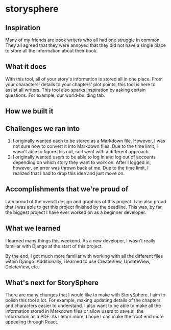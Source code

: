 # storysphere
## Inspiration
Many of my friends are book writers who all had one struggle in common. They all agreed that they were annoyed that they did not have a single place to store all the information about their book. 

## What it does
With this tool, all of your story's information is stored all in one place. From your characters' details to your chapters' plot points, this tool is here to assist all writers. This tool also sparks inspiration by asking certain questions. For example, our world-building tab. 

## How we built it

## Challenges we ran into
1. I originally wanted each to be stored as a Markdown file. However, I was not sure how to convert it into Markdown files. Due to the time limit, I wasn't able to figure this out, so I went with a different approach. 
2. I originally wanted users to be able to log in and log out of accounts depending on which story they want to work on. After I logged in, however, an error was thrown back at me. Due to the time limit, I realized that I had to drop this idea and just move on. 

## Accomplishments that we're proud of
I am proud of the overall design and graphics of this project. I am also proud that I was able to get this project finished by the deadline. This was, by far, the biggest project I have ever worked on as a beginner developer. 

## What we learned
I learned many things this weekend. As a new developer, I wasn't really familiar with Django at the start of this project. 

By the end, I got much more familiar with working with all the different files within Django. Additionally, I learned to use CreateView, UpdateView, DeleteView, etc. 
## What's next for StorySphere
There are many changes that I would like to make with StorySphere. I aim to polish this tool a lot. For example, making updating details of the chapters and characters easier to understand. I also want to be able to make all the information stored in Markdown files or allow users to save all the information as a PDF. As I learn more, I hope I can make the front end more appealing through React. 

